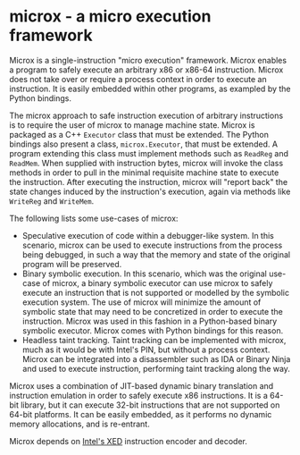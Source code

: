 # microx - a micro execution framework
Microx is a single-instruction "micro execution" framework. Microx enables a program to safely execute an arbitrary x86 or x86-64 instruction. Microx does not take over or require a process context in order to execute an instruction. It is easily embedded within other programs, as exampled by the Python bindings.

The microx approach to safe instruction execution of arbitrary instructions is to require the user of microx to manage machine state. Microx is packaged as a C++ `Executor` class that must be extended. The Python bindings also present a class, `microx.Executor`, that must be extended. A program extending this class must implement methods such as `ReadReg` and `ReadMem`. When supplied with instruction bytes, microx will invoke the class methods in order to pull in the minimal requisite machine state to execute the instruction. After executing the instruction, microx will "report back" the state changes induced by the instruction's execution, again via methods like `WriteReg` and `WriteMem`.

The following lists some use-cases of microx:

* Speculative execution of code within a debugger-like system. In this scenario, microx can be used to execute instructions from the process being debugged, in such a way that the memory and state of the original program will be preserved.
* Binary symbolic execution. In this scenario, which was the original use-case of microx, a binary symbolic executor can use microx to safely execute an instruction that is not supported or modelled by the symbolic execution system. The use of microx will minimize the amount of symbolic state that may need to be concretized in order to execute the instruction. Microx was used in this fashion in a Python-based binary symbolic executor. Microx comes with Python bindings for this reason.
* Headless taint tracking. Taint tracking can be implemented with microx, much as it would be with Intel's PIN, but without a process context. Microx can be integrated into a disassembler such as IDA or Binary Ninja and used to execute instruction, performing taint tracking along the way.

Microx uses a combination of JIT-based dynamic binary translation and instruction emulation in order to safely execute x86 instructions. It is a 64-bit library, but it can execute 32-bit instructions that are not supported on 64-bit platforms. It can be easily embedded, as it performs no dynamic memory allocations, and is re-entrant.

Microx depends on [Intel's XED](https://intelxed.github.io/) instruction encoder and decoder.
